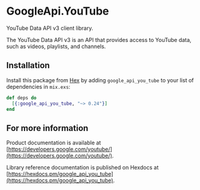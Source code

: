 # GoogleApi.YouTube

YouTube Data API v3 client library.

The YouTube Data API v3 is an API that provides access to YouTube data, such as videos, playlists, and channels.

## Installation

Install this package from [Hex](https://hex.pm) by adding
`google_api_you_tube` to your list of dependencies in `mix.exs`:

```elixir
def deps do
  [{:google_api_you_tube, "~> 0.24"}]
end
```

## For more information

Product documentation is available at [https://developers.google.com/youtube/](https://developers.google.com/youtube/).

Library reference documentation is published on Hexdocs at
[https://hexdocs.pm/google_api_you_tube](https://hexdocs.pm/google_api_you_tube).
